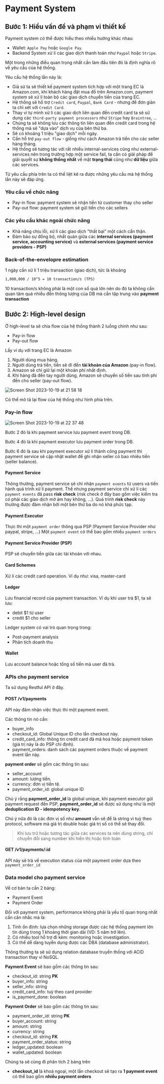 # Payment System

## Bước 1: Hiểu vấn đề và phạm vi thiết kế

Payment system có thể được hiểu theo nhiều hướng khác nhau:

- Wallet: `Apple Pay` hoặc `Google Pay`.
- Backend System xử lí các giao dịch thanh toán như `Paypal` hoặc `Stripe`.

Một trong những điều quan trọng nhất cần làm đầu tiên đó là định nghĩa rõ về yêu cầu của hệ thống.

Yêu cầu hệ thống lần này là:

- Giả sử ta sẽ thiết kế payment system tích hợp với một trang EC là Amazon.com, khi khách hàng đặt mua đồ trên Amazon.com, payment system sẽ xử lí toàn bộ các giao dịch chuyển tiền của trang EC.
- Hệ thống sẽ hỗ trợ `Credit card`, `Paypal`, `Bank Card` - nhưng để đơn giản ta chỉ xét với `Credit Card`.
- Thay vì tự mình xử lí các giao dịch liên quan đến credit card ta sẽ sử dụng các `third-party payment processors` như `Stripe` hay `Braintree`, ...
- Chúng ta sẽ không lưu các thông tin liên quan đến credit card trong hệ thống mà sẽ "dựa vào" dịch vụ của bên thứ ba.
- Sẽ có khoảng 1 triệu "giao dịch" mỗi ngày.
- Cần hỗ trợ `pay-out flow` - giống như cách Amazon trả tiền cho các seller hàng tháng.
- Hệ thống sẽ tương tác với rất nhiều internal-services cũng như external-services nên trong trường hợp một service fail, ta cần có giải pháp để giải quyết sự **không thống nhất** về mặt **trạng thái** cũng như **dữ liệu** giữa các services.

Từ yêu cầu phía trên ta có thể liệt kê ra được những yêu cầu mà hệ thống lần này sẽ đáp ứng.

### Yêu cầu về chức năng

- Pay-in flow: payment system sẽ nhận tiền từ customer thay cho seller
- Pay-out flow: payment system sẽ gửi tiền cho các sellers

### Các yêu cầu khác ngoài chức năng

- Khả năng chịu lỗi, xử lí các giao dịch "thất bại" một cách cẩn thận.
- Đảm bảo sự đồng bộ, nhất quán giữa các **internal services (payment service, accounting service)** và **external services (payment service providers - PSP)**

### Back-of-the-envelopre estimation

1 ngày cần xử lí 1 triệu transaction (giao dịch), tức là khoảng

```txt
1,000,000 / 10^5 = 10 transaction/s (TPS)
```

10 transaction/s không phải là một con số quá lớn nên do đó ta không cần quan tâm quá nhiều đến thông lượng của DB mà cần tập trung vào **payment transaction**

## Bước 2: High-level design

Ở high-level ta sẽ chia flow của hệ thống thành 2 luồng chính như sau:

- Pay-in flow
- Pay-out flow

Lấy ví dụ với trang EC là Amazon

1. Người dùng mua hàng.
2. Người dùng trả tiền, tiền sẽ đi đến **tài khoản của Amazon** (pay-in flow).
3. Amazon sẽ chỉ giữ lại một khoản phí nhất định.
4. Khi hàng đã đến tay người dùng, Amazon sẽ chuyển số tiền sau tính phí đến cho seller (pay-out flow).

![Screen Shot 2023-10-19 at 21 58 18](https://github.com/tuananhhedspibk/micro-buying/assets/15076665/b028ed52-3da6-4e42-aefd-3af4435570d6)

Có thể mô tả lại flow của hệ thống như hình phía trên.

### Pay-in flow

![Screen Shot 2023-10-19 at 22 37 48](https://github.com/tuananhhedspibk/micro-buying/assets/15076665/e0ea5a99-ad28-4617-a95b-7b48f1042fbc)

Bước 2 đó là khi payment service lưu payment event trong DB.

Bước 4 đó là khi payment executor lưu payment order trong DB.

Bước 6 đó là sau khi payment executor xử lí thành công payment thì payment service sẽ cập nhật wallet để ghi nhận seller có bao nhiêu tiền (seller balance).

#### Payment Service

Thông thường, payment service sẽ chỉ nhận `payment events` từ users và tiến hành quá trình xử lí payment. Thế nhưng payment service chỉ xử lí các `payment events` đã pass **risk check** (risk check ở đây bao gồm việc kiểm tra có phải các giao dịch mờ ám hay không, ...). Quá trình **risk check** này thường được đảm nhận bởi một bên thứ ba do nó khá phức tạp.

#### Payment Executor

Thực thi một `payment order` thông qua PSP (Payment Service Provider như paypal, stripe, ...)
Một `payment event` có thể bao gồm nhiều `payment orders`

#### Payment Service Provider (PSP)

PSP sẽ chuyển tiền giữa các tài khoản với nhau.

#### Card Schemes

Xử lí các credit card operation. Ví dụ như: visa, master-card

#### Ledger

Lưu financial record của payment transaction. Ví dụ khi user trả $1, ta sẽ lưu:

- debit $1 từ user
- credit $1 cho seller

Ledger system có vai trò quan trọng trong:

- Post-payment analysis
- Phân tích doanh thu

#### Wallet

Lưu account balance hoặc tổng số tiền mà user đã trả.

### APIs cho payment service

Ta sử dụng Restful API ở đây.

#### POST /v1/payments

API này đảm nhận việc thực thi một payment event.

Các thông tin nó cần:

- buyer_info
- checkout_id: Global Unique ID cho lần checkout này.
- credit_card_info: thông tin credit card đã mã hoá hoặc payment token (giá trị này là do PSP chỉ định).
- payment_orders: danh sách các payment orders thuộc về payment event lần này.

**payment order** sẽ gồm các thông tin sau:

- seller_account
- amount: lượng tiền.
- currency: đơn vị tiền tệ.
- payment_order_id: global unique ID

Chú ý rằng **payment_order_id** là global unique, khi payment executor gửi payment request đến PSP, **payment_order_id** sẽ được sử dụng như là một **deduplication ID - idempotency key**.

Chú ý nữa đó là các đơn vị số như **amount** vẫn sẽ để là string vì tuỳ theo protocol, software mà giá trị double hoặc giá trị số có thể sẽ thay đổi.

> Khi lưu trữ hoặc tương tác giữa các services ta nên dùng string, chỉ chuyển đổi sang number khi hiển thị hoặc tính toán

#### GET /v1/payments/:id

API này sẽ trả về execution status của một payment order dựa theo `payment_order_id`

### Data model cho payment service

Về cơ bản ta cần 2 bảng:

- Payment Event
- Payment Order

Đối với payment system, performance không phải là yếu tố quan trọng nhất cần cân nhắc mà là:

1. Tính ổn định: lựa chọn những storage được các hệ thống payment lớn tin dùng trong 1 khoảng thời gian dài (VD: 5 năm trở lên).
2. Có nhiều tool hỗ trợ đi kèm: monitoring hoặc investigation.
3. Có thể dễ dàng tuyển dụng được các DBA (database administrator).

Thông thường ta sẽ sử dụng relation database truyền thống với ACID transaction thay vì NoSQL.

**Payment Event** sẽ bao gồm các thông tin sau:

- checkout_id: string **PK**
- buyer_info: string
- seller_info: string
- credit_card_info: tuỳ theo card provider
- is_payment_done: boolean

**Payment Order** sẽ bao gồm các thông tin sau:

- payment_order_id: string **PK**
- buyer_account: string
- amount: string
- currency: string
- checkout_id: string **FK**
- payment_order_status: string
- ledger_updated: boolean
- wallet_updated: boolean

Chúng ta sẽ cùng đi phân tích 2 bảng trên

- **checkout_id** là khoá ngoại, một lần checkout sẽ tạo ra **1 payment event** có thể bao gồm **nhiều payment orders**
